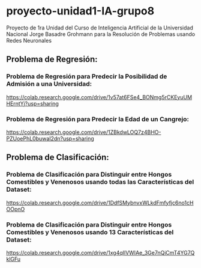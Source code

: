 # proyecto-unidad1-IA-grupo8
Proyecto de 1ra Unidad del Curso de Inteligencia Artificial de la Universidad Nacional Jorge Basadre Grohmann para la Resolución de Problemas usando Redes Neuronales
## Problema de Regresión:
### Problema de Regresión para Predecir la Posibilidad de Admisión a una Universidad:
https://colab.research.google.com/drive/1v57at6FSe4_BONmg5rCKEyuUMHErntYj?usp=sharing
### Problema de Regresión para Predecir la Edad de un Cangrejo:
https://colab.research.google.com/drive/1ZBkdwLOQ7z4BHO-PZUoePhL0buwaI2dn?usp=sharing
## Problema de Clasificación:
### Problema de Clasificación para Distinguir entre Hongos Comestibles y Venenosos usando todas las Características del Dataset:
https://colab.research.google.com/drive/1DdfSMybnvxWLkdFmfyfjc6no1cHOOpnO
### Problema de Clasificación para Distinguir entre Hongos Comestibles y Venenosos usando 13 Características del Dataset:
https://colab.research.google.com/drive/1xg4qIlVWIAe_3Ge7nQiCmT4YG7QklGFu
